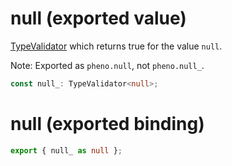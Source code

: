 <!-- INPUT:
/**
 * {@link TypeValidator} which returns true for the value `null`.
 *
 * Note: Exported as `pheno.null`, not `pheno.null_`.
 */
declare const null_: TypeValidator<null>;
export { null_ as null };

-->
# null (exported value)

[TypeValidator](#) which returns true for the value `null`.

Note: Exported as `pheno.null`, not `pheno.null_`.

```ts
const null_: TypeValidator<null>;
```

# null (exported binding)

```ts
export { null_ as null };
```

<!-- OUTPUT.frontmatter:
null
-->
<!-- OUTPUT.warnings:
[
  "No link URL provided for \"TypeValidator\"; falling back to \"#\""
]
-->
